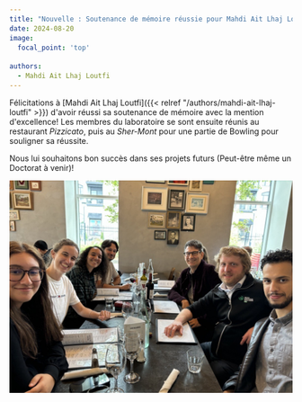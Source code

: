 ```yaml
---
title: "Nouvelle : Soutenance de mémoire réussie pour Mahdi Ait Lhaj Loutfi!"
date: 2024-08-20
image:
  focal_point: 'top'

authors:
  - Mahdi Ait Lhaj Loutfi
---
```


Félicitations à [Mahdi Ait Lhaj Loutfi]({{< relref "/authors/mahdi-ait-lhaj-loutfi" >}}) d'avoir réussi sa
soutenance de mémoire avec la mention d'excellence! Les membres du laboratoire se sont ensuite réunis au restaurant *Pizzicato*, 
puis au *Sher-Mont* pour une partie de Bowling pour souligner sa réussite.
  
Nous lui souhaitons bon succès dans ses projets futurs (Peut-être même un Doctorat à venir)!

![](team.jpg "")
